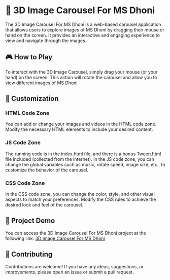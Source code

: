 # 🎠 3D Image Carousel For MS Dhoni

The 3D Image Carousel For MS Dhoni is a web-based carousel application that allows users to explore images of MS Dhoni by dragging their mouse or hand on the screen. It provides an interactive and engaging experience to view and navigate through the images.

## 🎮 How to Play

To interact with the 3D Image Carousel, simply drag your mouse (or your hand) on the screen. This action will rotate the carousel and allow you to view different images of MS Dhoni.

## 🔧 Customization

### HTML Code Zone

You can add or change your images and videos in the HTML code zone. Modify the necessary HTML elements to include your desired content.

### JS Code Zone

The running code is in the index.html file, and there is a bonus Tween.html file included (collected from the internet). In the JS code zone, you can change the global variables such as music, rotate speed, image size, etc., to customize the behavior of the carousel.

### CSS Code Zone

In the CSS code zone, you can change the color, style, and other visual aspects to match your preferences. Modify the CSS rules to achieve the desired look and feel of the carousel.

## 🎥 Project Demo

You can access the 3D Image Carousel For MS Dhoni project at the following link: [3D Image Carousel For MS Dhoni](https://utkarssh11.github.io/3D-Image-Carousel-For-MS-Dhoni/)

## 🤝 Contributing

Contributions are welcome! If you have any ideas, suggestions, or improvements, please open an issue or submit a pull request.


